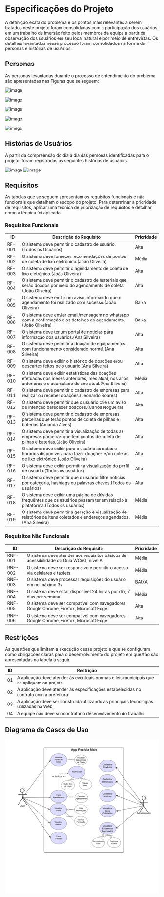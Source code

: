 # Especificações do Projeto

A definição exata do problema e os pontos mais relevantes a serem tratados neste projeto foram consolidadas com a participação dos usuários em um trabalho de imersão feito pelos membros da equipe a partir da observação dos usuários em seu local natural e por meio de entrevistas. Os detalhes levantados nesse processo foram consolidados na forma de personas e histórias de usuários.

## Personas

As personas levantadas durante o processo de entendimento do problema são apresentadas nas Figuras que se seguem:

![image](https://github.com/user-attachments/assets/bb4dba42-b963-484f-8c7e-96f435ab2990)

![image](https://github.com/user-attachments/assets/45c473bf-998c-4f39-aa09-7880d92c20a3)

![image](https://github.com/user-attachments/assets/9b051e14-89ea-4d1b-8823-eb20ca05e438)

![image](https://github.com/user-attachments/assets/4933dbcd-5003-451c-b6b7-373b8ada3bde)

![image](https://github.com/user-attachments/assets/ad506a0b-547c-4422-a6ee-d46fa1be67dc)



## Histórias de Usuários

A partir da compreensão do dia a dia das personas identificadas para o projeto, foram registradas as seguintes histórias de usuários.

![image](https://github.com/user-attachments/assets/fd962de0-da8f-4572-aa14-30986da810bd)
![image](https://github.com/user-attachments/assets/be18477e-15a7-4021-a2de-74d3175496d5)


## Requisitos

As tabelas que se seguem apresentam os requisitos funcionais e não funcionais que detalham o escopo do projeto. Para determinar a prioridade de requisitos, aplicar uma técnica de priorização de requisitos e detalhar como a técnica foi aplicada.

### Requisitos Funcionais

|    ID    | Descrição do Requisito  | Prioridade |
|------|-----------------------------------------|----|
|RF-001| O sistema deve permitir o cadastro de usuário. (Todos os Usuários) | Alta 
|RF-002| O sistema deve fornecer recomendações de pontos de coleta de lixo eletrônico.(João Oliveira)| Média | 
|RF-003| O sistema deve permitir o agendamento de coleta de lixo eletrônico.(João Oliveira)  | Alta |
|RF-004| O sistema deve permitir o cadastro de materiais que serão doados por meio do agendamento de coleta.(João Oliveira) | Alta |
|RF-005| O sistema deve emitir um aviso informando que o agendamento foi realizado com sucesso.(João Oliveira) | Baixa |
|RF-006| O sistema deve enviar email/mensagem no whatsapp com a confirmação e os detalhes do agendamento.(João Oliveira) | Baixa |
|RF-007| O sistema deve ter um portal de noticias para informação dos usuários.(Ana Silveira) | Alta |
|RF-008| O sistema deve permitir a doação de equipamentos com funcionamento considerado normal.(Ana Silveira) | Alta |
|RF-009| O sistema deve exibir o histórico de doações e/ou descartes feitos pelo usuário.(Ana Silveira) | Alta |
|RF-010| O sistema deve exibir estatísticas das doações efetuadas nos meses anteriores, mês atual, nos anos anteriores e o acumulado do ano atual.(Ana Silveira) | Média |
|RF-011| O sistema deve permitir o cadastro de empresas para realizar ou receber doações.(Leonardo Soares) | Alta |
|RF-012| O sistema deve permitir que o usuário crie um aviso de intenção dereceber doações.(Carlos Nogueira) | Alta |
|RF-013| O sistema deve permitir o cadastro de empresas parceiras que terão pontos de coleta de pilhas e baterias.(Amanda Alves) | Alta |
|RF-014| O sistema deve permitir a visualização de todas as empresas parceiras que tem pontos de coleta de pilhas e baterias.(João Oliveira) | Alta |
|RF-015| O sistema deve exibir para o usuário as datas e horários disponíveis para fazer doações e/ou coletas de lixo eletrônico.(João Oliveira) | Alta |
|RF-016| O sistema deve exibir permitir a visualização do perfil de usuário.(Todos os usuários) | Alta |
|RF-017| O sistema deve permitir que o usuário filtre notícias por categoria, hashtags ou palavras chaves.(Todos os usuários) | Alta |
|RF-018| O sistema deve exibir uma página de dúvidas frequêntes que os usuários possam ter em relação à plataforma.(Todos os usuários) | Média |
|RF-019| O sistema deve permitir a geração e visualização de relatórios de itens coletados e endereços agendados.(Ana Silveira) | Média |

### Requisitos Não Funcionais

|ID     | Descrição do Requisito  |Prioridade |
|-------|-------------------------|----|
|RNF-001| O sistema deve atender aos requisitos básicos de acessibilidade do Guia WCAG, nível A. | Média | 
|RNF-002| O sistema deve ser responsivo e permitir o acesso via celulares e tablets. | Média | 
|RNF-003| O sistema deve processar requisições do usuário em no máximo 3s |  BAIXA |
|RNF-004| O sistema deve estar disponível 24 horas por dia, 7 dias por semana |  Média |
|RNF-005| O sistema deve ser compatível com navegadores Google Chrome, Firefox, Microsoft Edge. |  Alta |
|RNF-006| O sistema deve ser compatível com navegadores Google Chrome, Firefox, Microsoft Edge. |  Alta |

## Restrições

As questões que limitam a execução desse projeto e que se configuram como obrigações claras para o desenvolvimento do projeto em questão são apresentadas na tabela a seguir.

|ID| Restrição                                             |
|--|-------------------------------------------------------|
|01| A aplicação  deve atender às eventuais normas e leis municipais que se apliquem ao projeto           |
|02| A aplicação deve atender às especificações estabelecidas no contrato com a prefeitura                |
|03| A aplicação deve ser construida utilizando as principais tecnologias utilizadas na Web               |
|04| A equipe não deve subcontratar o desenvolvimento do trabalho                                       |

## Diagrama de Casos de Uso

![Diagrama de Casos de Uso](img/UMLusecase2.png)

